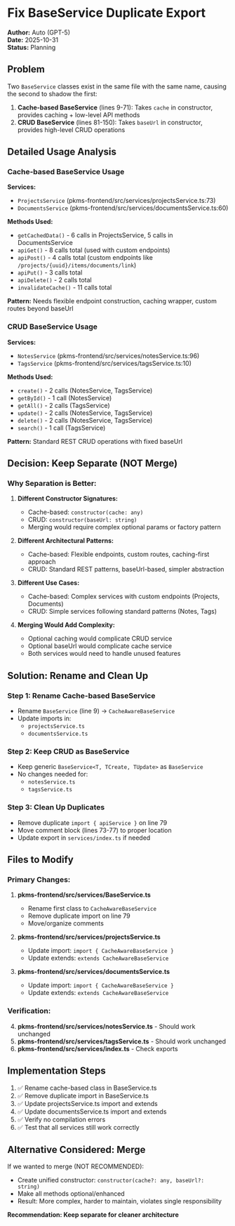 # Fix BaseService Duplicate Export

**Author:** Auto (GPT-5)  
**Date:** 2025-10-31  
**Status:** Planning

## Problem
Two `BaseService` classes exist in the same file with the same name, causing the second to shadow the first:
1. **Cache-based BaseService** (lines 9-71): Takes `cache` in constructor, provides caching + low-level API methods
2. **CRUD BaseService** (lines 81-150): Takes `baseUrl` in constructor, provides high-level CRUD operations

## Detailed Usage Analysis

### Cache-based BaseService Usage
**Services:**
- `ProjectsService` (pkms-frontend/src/services/projectsService.ts:73)
- `DocumentsService` (pkms-frontend/src/services/documentsService.ts:60)

**Methods Used:**
- `getCachedData()` - 6 calls in ProjectsService, 5 calls in DocumentsService
- `apiGet()` - 8 calls total (used with custom endpoints)
- `apiPost()` - 4 calls total (custom endpoints like `/projects/{uuid}/items/documents/link`)
- `apiPut()` - 3 calls total
- `apiDelete()` - 2 calls total
- `invalidateCache()` - 11 calls total

**Pattern:** Needs flexible endpoint construction, caching wrapper, custom routes beyond baseUrl

### CRUD BaseService Usage
**Services:**
- `NotesService` (pkms-frontend/src/services/notesService.ts:96)
- `TagsService` (pkms-frontend/src/services/tagsService.ts:10)

**Methods Used:**
- `create()` - 2 calls (NotesService, TagsService)
- `getById()` - 1 call (NotesService)
- `getAll()` - 2 calls (TagsService)
- `update()` - 2 calls (NotesService, TagsService)
- `delete()` - 2 calls (NotesService, TagsService)
- `search()` - 1 call (TagsService)

**Pattern:** Standard REST CRUD operations with fixed baseUrl

## Decision: Keep Separate (NOT Merge)

### Why Separation is Better:
1. **Different Constructor Signatures:**
   - Cache-based: `constructor(cache: any)` 
   - CRUD: `constructor(baseUrl: string)`
   - Merging would require complex optional params or factory pattern

2. **Different Architectural Patterns:**
   - Cache-based: Flexible endpoints, custom routes, caching-first approach
   - CRUD: Standard REST patterns, baseUrl-based, simpler abstraction

3. **Different Use Cases:**
   - Cache-based: Complex services with custom endpoints (Projects, Documents)
   - CRUD: Simple services following standard patterns (Notes, Tags)

4. **Merging Would Add Complexity:**
   - Optional caching would complicate CRUD service
   - Optional baseUrl would complicate cache service
   - Both services would need to handle unused features

## Solution: Rename and Clean Up

### Step 1: Rename Cache-based BaseService
- Rename `BaseService` (line 9) → `CacheAwareBaseService`
- Update imports in:
  - `projectsService.ts`
  - `documentsService.ts`

### Step 2: Keep CRUD as BaseService
- Keep generic `BaseService<T, TCreate, TUpdate>` as `BaseService`
- No changes needed for:
  - `notesService.ts`
  - `tagsService.ts`

### Step 3: Clean Up Duplicates
- Remove duplicate `import { apiService }` on line 79
- Move comment block (lines 73-77) to proper location
- Update export in `services/index.ts` if needed

## Files to Modify

### Primary Changes:
1. **pkms-frontend/src/services/BaseService.ts**
   - Rename first class to `CacheAwareBaseService`
   - Remove duplicate import on line 79
   - Move/organize comments

2. **pkms-frontend/src/services/projectsService.ts**
   - Update import: `import { CacheAwareBaseService }`
   - Update extends: `extends CacheAwareBaseService`

3. **pkms-frontend/src/services/documentsService.ts**
   - Update import: `import { CacheAwareBaseService }`
   - Update extends: `extends CacheAwareBaseService`

### Verification:
4. **pkms-frontend/src/services/notesService.ts** - Should work unchanged
5. **pkms-frontend/src/services/tagsService.ts** - Should work unchanged
6. **pkms-frontend/src/services/index.ts** - Check exports

## Implementation Steps

1. ✅ Rename cache-based class in BaseService.ts
2. ✅ Remove duplicate import in BaseService.ts
3. ✅ Update projectsService.ts import and extends
4. ✅ Update documentsService.ts import and extends
5. ✅ Verify no compilation errors
6. ✅ Test that all services still work correctly

## Alternative Considered: Merge
If we wanted to merge (NOT RECOMMENDED):
- Create unified constructor: `constructor(cache?: any, baseUrl?: string)`
- Make all methods optional/enhanced
- Result: More complex, harder to maintain, violates single responsibility

**Recommendation: Keep separate for cleaner architecture**

